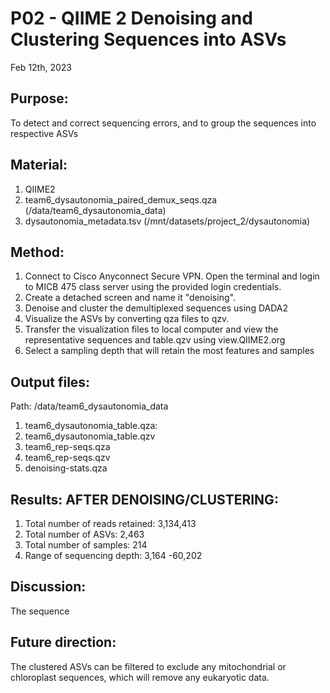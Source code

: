 # P02 - QIIME 2 Denoising and Clustering Sequences into ASVs

Feb 12th, 2023

## Purpose:
To detect and correct sequencing errors, and to group the sequences into respective ASVs

## Material: 
1. QIIME2 
2. team6_dysautonomia_paired_demux_seqs.qza (/data/team6_dysautonomia_data)
3. dysautonomia_metadata.tsv (/mnt/datasets/project_2/dysautonomia)

## Method:
1. Connect to Cisco Anyconnect Secure VPN. Open the terminal and login to MICB 475 class server using the provided login credentials.
2. Create a detached screen and name it "denoising". 
3. Denoise and cluster the demultiplexed sequences using DADA2
4. Visualize the ASVs by converting qza files to qzv.
5. Transfer the visualization files to local computer and view the representative sequences and table.qzv using view.QIIME2.org
6. Select a sampling depth that will retain the most features and samples

## Output files:
Path: /data/team6_dysautonomia_data
1. team6_dysautonomia_table.qza:
2. team6_dysautonomia_table.qzv
3. team6_rep-seqs.qza
4. team6_rep-seqs.qzv
5. denoising-stats.qza

## Results: AFTER DENOISING/CLUSTERING:
1. Total number of reads retained: 3,134,413  
2. Total number of ASVs: 2,463
3. Total number of samples: 214
4. Range of sequencing depth: 3,164 -60,202

## Discussion:
The sequence 

## Future direction:
The clustered ASVs can be filtered to exclude any mitochondrial or chloroplast sequences, which will remove any eukaryotic data. 

